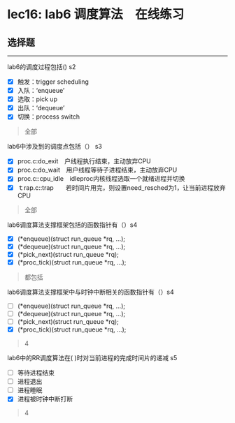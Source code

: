 # lec16: lab6 调度算法　在线练习
## 选择题

---

lab6的调度过程包括()  s2

- [x] 触发：trigger scheduling　
- [x] 入队：‘enqueue’
- [x] 选取：pick up
- [x] 出队：‘dequeue’
- [x] 切换：process switch

> 全部


lab6中涉及到的调度点包括（） s3

- [x] proc.c:do_exit　户线程执行结束，主动放弃CPU
- [x] proc.c:do_wait　用户线程等待子进程结束，主动放弃CPU
- [x] proc.c::cpu_idle　idleproc内核线程选取一个就绪进程并切换
- [x] ｔrap.c::trap　　若时间片用完，则设置need_resched为1，让当前进程放弃CPU

> 全部

lab6调度算法支撑框架包括的函数指针有（）s4

- [x] (*enqueue)(struct run_queue *rq, …);
- [x] (*dequeue)(struct run_queue *rq, …);
- [x] (*pick_next)(struct run_queue *rq);
- [x] (*proc_tick)(struct run_queue *rq, …);

> 都包括


lab6调度算法支撑框架中与时钟中断相关的函数指针有（）s4

- [ ] (*enqueue)(struct run_queue *rq, …);
- [ ] (*dequeue)(struct run_queue *rq, …);
- [ ] (*pick_next)(struct run_queue *rq);
- [x] (*proc_tick)(struct run_queue *rq, …);

> 4

lab6中的RR调度算法在( )时对当前进程的完成时间片的递减 s5

- [ ] 等待进程结束　
- [ ] 进程退出
- [ ] 进程睡眠
- [x] 进程被时钟中断打断

> 4

 
